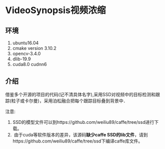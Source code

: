 # VideoSynopsis视频浓缩

## 环境
1.  ubuntu16.04 
2.  cmake version 3.10.2
3.  opencv-3.4.0
4.  dlib-19.9
5.  cuda8.0 cudnn6


## 介绍
借鉴多个开源的项目的代码(记不清具体名字),采用SSD对视频中的目标检测和跟踪(粒子或卡尔曼)，采用泊松融合把每个跟踪目标叠到背景中．

注意:
1.  SSD的模型文件可以到https://github.com/weiliu89/caffe/tree/ssd进行下载。
2.  由于cuda等软件版本的差异，该源码**缺少caffe SSD的lib文件**，请到https://github.com/weiliu89/caffe/tree/ssd下编译caffe库文件。


